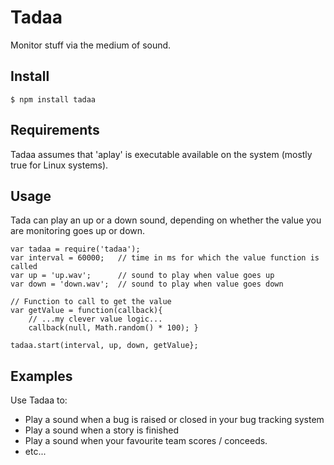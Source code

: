 # Tadaa

Monitor stuff via the medium of sound.

## Install

    $ npm install tadaa

## Requirements

Tadaa assumes that 'aplay' is executable available on the system (mostly true for Linux systems). 

## Usage

Tada can play an up or a down sound, depending on whether the value you are monitoring goes up or down.

    var tadaa = require('tadaa');
    var interval = 60000;   // time in ms for which the value function is called
    var up = 'up.wav';      // sound to play when value goes up
    var down = 'down.wav';  // sound to play when value goes down
    
    // Function to call to get the value
    var getValue = function(callback){
        // ...my clever value logic...
        callback(null, Math.random() * 100); } 
    
    tadaa.start(interval, up, down, getValue};
    
## Examples

Use Tadaa to:
- Play a sound when a bug is raised or closed in your bug tracking system
- Play a sound when a story is finished
- Play a sound when your favourite team scores / conceeds.
- etc...

